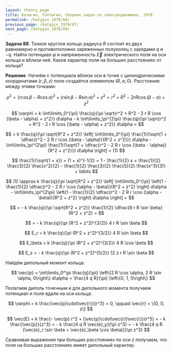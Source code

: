 ```yaml
---
layout: theory_page
title: Батыгин, Топтыгин, Сборник задач по электродинамике, 1970
permalink: /batygin_1970/88/
previous_page: /batygin_1970/87/
next_page: /batygin_1970/89/
---
```


**Задача 88**. Тонкое круглое кольцо радиуса $R$ состоит из двух равномерно и противоположно заряженных полуколец с зарядами $q$ и $-q$. Найти потенциал $\varphi$ и напряженность $\vec{E}$ электрического поля на оси кольца и вблизи неё. Каков характер поля на больших расстояниях от кольца?

**Решение**. Начнём с потенциала вблизи оси в точке с цилиндрическими координатами $(r,\beta,z)$ поле создаётся элементом $(R,\alpha,0)$. Расстояние между этими точками:

$$
\rho^2 = (r \cos \beta - R \cos \alpha)^2 + (r \sin \beta - R \sin \alpha)^2 + z^2 = r^2 + R^2 - 2 r R \cos (\beta - \alpha) + z^2
$$

$$
\varphi = k \int\limits_0^{\pi} \frac{q}{\pi \sqrt{r^2 + R^2 - 2 r R \cos (\beta - \alpha) + z^2}} d\alpha - k \int\limits_\pi^{2\pi} \frac{q}{\pi \sqrt{r^2 + R^2 - 2 r R \cos (\beta - \alpha) + z^2}} d\alpha = 
$$

$$
= k \frac{q}{\pi \sqrt{R^2 + z^2}} \left[ \int\limits_0^{\pi} \frac{1}{\sqrt{1 + \dfrac{r^2 - 2 R r \cos (\beta - \alpha)}{R^2 + z^2}}} d\alpha - \int\limits_\pi^{2\pi} \frac{1}{\sqrt{1 + \dfrac{r^2 - 2 R r \cos (\beta - \alpha)}{R^2 + z^2}}} d\alpha \right] = (1)
$$

$$
\frac{1}{\sqrt{1 + x}} = (1 + x)^{-1/2} = 1 - \frac{1}{2} x + \frac{1}{2} \frac{3}{2} \frac{x^2}{2} - \frac{1}{2} \frac{3}{2} \frac{5}{2} \frac{x^3}{3!} + \ldots
$$

$$
(1) \approx k \frac{q}{\pi \sqrt{R^2 + z^2}} \left[ \int\limits_0^{\pi} \left(1 - \frac{1}{2} \dfrac{r^2 - 2 R r \cos (\alpha - \beta)}{R^2 + z^2} \right) d\alpha - \int\limits_\pi^{2\pi} \left(1 - \frac{1}{2} \dfrac{r^2 - 2 R r \cos (\alpha - \beta)}{R^2 + z^2} \right) d\alpha \right] = 
$$

$$
= - k \frac{q}{\pi \sqrt{R^2 + z^2}} \frac{1}{2} \dfrac{8 r R \sin \beta}{R^2 + z^2} =
$$

$$
= - k \frac{q}{\pi (R^2 + z^2)^{3/2}} 4 r R \sin \beta
$$

$$
E_r = k \frac{q}{\pi (R^2 + z^2)^{3/2}} 4 R \sin \beta
$$

$$
E_\beta = k \frac{q}{\pi (R^2 + z^2)^{3/2}} 4 R \cos \beta
$$

$$
E_z = - k \frac{q}{\pi (R^2 + z^2)^{5/2}} 12 z r R \sin \beta
$$

Найдём дипольный момент кольца:

$$
\vec{p} = \int\limits_0^\pi \frac{q}{\pi} \left\{2 R \cos \alpha, 2 R \sin \alpha, 0\right\} d\alpha = \frac{4 q R}{\pi} \left\{0, 1, 0\right\}
$$

Полагаем диполь точечным и для дипольного момента получаем потенциал и поле вдали на оси кольца:

$$
\varphi = k \frac{\vec{p}\cdot\vec{r}}{r^3} = 0, \qquad \vec{r} = \{0, 0, z\}
$$

$$
\vec{E} = k \frac{- \vec{p} r^2 + (\vec{p}\cdot\vec{r})\vec{r}}{r^5} = - k \frac{\vec{p}}{z^3} = - k \frac{4 q R \vec{e}_y}{\pi z^3} = - k \frac{4 q R (\vec{e}_r \sin \beta + \vec{e}_\beta \cos \beta)}{\pi z^3}
$$

Сравнивая выражения при больших расстояниях по оси $z$ получаем, что поле на больших расстояниях имеет дипольный характер.